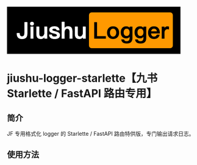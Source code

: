 ![logo.png](logo.png)
# jiushu-logger-starlette【九书 Starlette / FastAPI 路由专用】

## 简介

JF 专用格式化 logger 的 Starlette / FastAPI 路由特供版，专门输出请求日志。

## 使用方法


